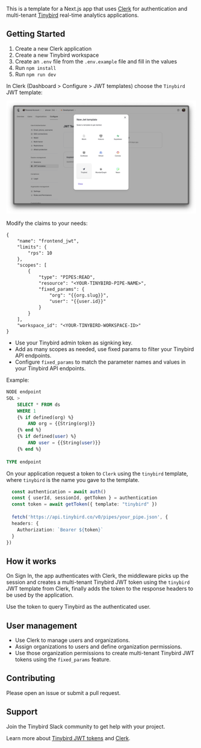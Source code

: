 This is a template for a Next.js app that uses [Clerk](https://clerk.com/) for authentication and multi-tenant [Tinybird](https://tinybird.co/) real-time analytics applications.

## Getting Started

1. Create a new Clerk application
2. Create a new Tinybird workspace
3. Create an `.env` file from the `.env.example` file and fill in the values
4. Run `npm install`
5. Run `npm run dev`

In Clerk (Dashboard > Configure > JWT templates) choose the `Tinybird` JWT template:

![](https://github.com/tinybirdco/templates/blob/main/clerk-jwt/clerk-jwt-tinybird.png?raw=true)

Modify the claims to your needs:

```
{
	"name": "frontend_jwt",
	"limits": {
		"rps": 10
	},
	"scopes": [
		{
			"type": "PIPES:READ",
			"resource": "<YOUR-TINYBIRD-PIPE-NAME>",
			"fixed_params": {
				"org": "{{org.slug}}",
				"user": "{{user.id}}"
			}
		}
	],
	"workspace_id": "<YOUR-TINYBIRD-WORKSPACE-ID>"
}
```
- Use your Tinybird admin token as signking key.
- Add as many scopes as needed, use fixed params to filter your Tinybird API endpoints.
- Configure `fixed_params` to match the parameter names and values in your Tinybird API endpoints.

Example:

```sql
NODE endpoint
SQL >
    SELECT * FROM ds
    WHERE 1
    {% if defined(org) %}
        AND org = {{String(org)}}
    {% end %}
    {% if defined(user) %}
        AND user = {{String(user)}}
    {% end %}

TYPE endpoint
```

On your application request a token to `Clerk` using the `tinybird` template, where `tinybird` is the name you gave to the template.

```typescript
  const authentication = await auth()
  const { userId, sessionId, getToken } = authentication
  const token = await getToken({ template: "tinybird" })

  fetch('https://api.tinybird.co/v0/pipes/your_pipe.json', {
  headers: {
    Authorization: `Bearer ${token}`
  }
})
```

## How it works

On Sign In, the app authenticates with Clerk, the middleware picks up the session and creates a multi-tenant Tinybird JWT token using the `tinybird` JWT template from Clerk, finally adds the token to the response headers to be used by the application.

Use the token to query Tinybird as the authenticated user.

## User management

- Use Clerk to manage users and organizations.
- Assign organizations to users and define organization permissions.
- Use those organization permissions to create multi-tenant Tinybird JWT tokens using the `fixed_params` feature.

## Contributing

Please open an issue or submit a pull request.

## Support

Join the Tinybird Slack community to get help with your project.

Learn more about [Tinybird JWT tokens](https://www.tinybird.co/docs/forward/get-started/authentication) and [Clerk](https://www.tinybird.co/docs/forward/publish-your-data/api-endpoints/guides/multitenant-real-time-apis-with-clerk-and-tinybird).

